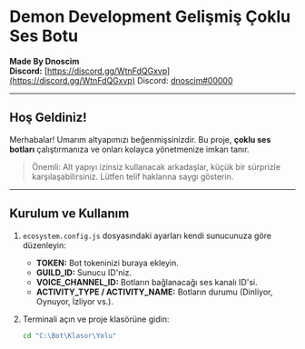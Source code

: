# Demon Development Gelişmiş Çoklu Ses Botu
**Made By Dnoscim**  
**Discord:** [https://discord.gg/WtnFdQGxvp](https://discord.gg/WtnFdQGxvp)
Discord: [dnoscim#00000](https://discord.com/users/1352517586604134442)

---

##  Hoş Geldiniz!
Merhabalar! Umarım altyapımızı beğenmişsinizdir. Bu proje, **çoklu ses botları** çalıştırmanıza ve onları kolayca yönetmenize imkan tanır.  

>  Önemli: Alt yapıyı izinsiz kullanacak arkadaşlar, küçük bir sürprizle karşılaşabilirsiniz. Lütfen telif haklarına saygı gösterin.

---

## Kurulum ve Kullanım

1. `ecosystem.config.js` dosyasındaki ayarları kendi sunucunuza göre düzenleyin:
   - **TOKEN:** Bot tokeninizi buraya ekleyin.  
   - **GUILD_ID:** Sunucu ID'niz.  
   - **VOICE_CHANNEL_ID:** Botların bağlanacağı ses kanalı ID'si.  
   - **ACTIVITY_TYPE / ACTIVITY_NAME:** Botların durumu (Dinliyor, Oynuyor, İzliyor vs.).  

2. Terminali açın ve proje klasörüne gidin:

   ```bash
   cd "C:\Bot\Klasor\Yolu"
